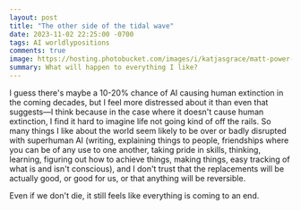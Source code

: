 ```yaml
---
layout: post
title: "The other side of the tidal wave"
date: 2023-11-02 22:25:00 -0700
tags: AI worldlypositions
comments: true
image: https://hosting.photobucket.com/images/i/katjasgrace/matt-power-TpHmEoVSmfQ-unsplash.jpg
summary: What will happen to everything I like?
---
```


I guess there's maybe a 10-20% chance of AI causing human extinction in the coming decades, but I feel more distressed about it than even that suggests—I think because in the case where it doesn't cause human extinction, I find it hard to imagine life not going kind of off the rails. So many things I like about the world seem likely to be over or badly disrupted with superhuman AI (writing, explaining things to people, friendships where you can be of any use to one another, taking pride in skills, thinking, learning, figuring out how to achieve things, making things, easy tracking of what is and isn't conscious), and I don't trust that the replacements will be actually good, or good for us, or that anything will be reversible.

Even if we don't die, it still feels like everything is coming to an end.